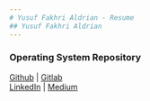 ```yaml
---
# Yusuf Fakhri Aldrian - Resume
## Yusuf Fakhri Aldrian
---
```

### Operating System Repository
<script src="https://kit.fontawesome.com/c2deaccc5f.js" crossorigin="anonymous"></script>

[<i class="fab fa-github"></i> Github](https://github.com/aldariaski) |
[<i class="fab fa-gitlab"></i> Gitlab](https://gitlab.com/aldariaski)
<br />
[<i class="fab fa-linkedin"></i> LinkedIn](https://aldariaski.github.io/os212/TXT/mylog.txt) |
[<i class="fab fa-medium"></i> Medium](https://medium.com/@yusuf.fakhri)

